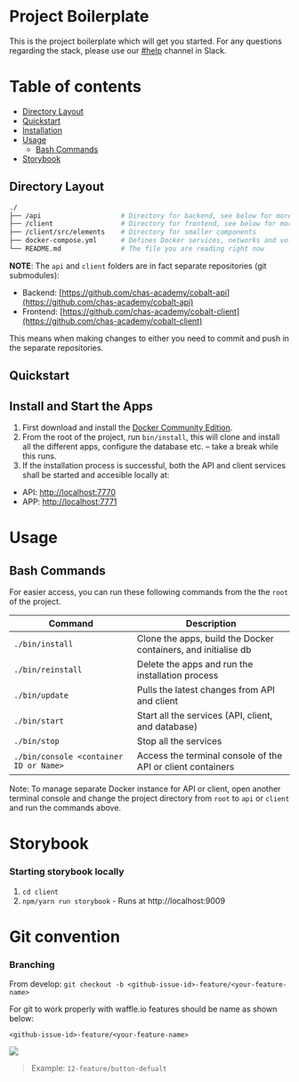 # Project Boilerplate

This is the project boilerplate which will get you started. For any questions regarding the stack, please use our [#help](https://chasacademy.slack.com/messages/C61J8A678/#help) channel in Slack.

# Table of contents

<!--ts-->

* [Directory Layout](#directory-layout)
* [Quickstart](#quickstart)
* [Installation](#installation)
* [Usage](#usage)
  * [Bash Commands](#bash-commands)
* [Storybook](#storybook)

<!--te-->

## Directory Layout

```bash
./
├── /api                    # Directory for backend, see below for more detail (created when running /bin/install)
├── /client                 # Directory for frontend, see below for more detail (created when running /bin/install)
├── /client/src/elements    # Directory for smaller components
├── docker-compose.yml      # Defines Docker services, networks and volumes, do not touch unless you know what you are doing
└── README.md               # The file you are reading right now
```

**NOTE**: The `api` and `client` folders are in fact separate repositories (git submodules):

* Backend: [https://github.com/chas-academy/cobalt-api](https://github.com/chas-academy/cobalt-api)
* Frontend: [https://github.com/chas-academy/cobalt-client](https://github.com/chas-academy/cobalt-client)

This means when making changes to either you need to commit and push in the separate repositories.

## Quickstart

## Install and Start the Apps

1.  First download and install the [Docker Community Edition](https://www.docker.com/community-edition).
2.  From the root of the project, run `bin/install`, this will clone and install all the different apps, configure the database etc. – take a break while this runs.
3.  If the installation process is successful, both the API and client services shall be started and accesible locally at:

* API: <http://localhost:7770>
* APP: <http://localhost:7771>

# Usage

## Bash Commands

For easier access, you can run these following commands from the the `root` of the project.

| Command                                | Description                                                    |
| -------------------------------------- | -------------------------------------------------------------- |
| `./bin/install`                        | Clone the apps, build the Docker containers, and initialise db |
| `./bin/reinstall`                      | Delete the apps and run the installation process               |
| `./bin/update`                         | Pulls the latest changes from API and client                   |
| `./bin/start`                          | Start all the services (API, client, and database)             |
| `./bin/stop`                           | Stop all the services                                          |
| `./bin/console <container ID or Name>` | Access the terminal console of the API or client containers    |

Note: To manage separate Docker instance for API or client,
open another terminal console and change the project directory from `root` to `api` or `client` and run the commands above.

<!-- ### Database

| Command                         | Description                                               |
| ------------------------------- | --------------------------------------------------------- |
| `./bin/pg/resetdb`              | Drop and re-initialise database                           |
| `./bin/pg/migrate`              | Run new schema migration                                  |
| `./bin/pg/migrateundo`          | Revert the recent schema migration                        |
| `./bin/pg/seed <seed file>`     | Run specific data seed file with or without .js extension |
| `./bin/pg/seedundo <seed file>` | Revert the seed of specific data seed file                |
| `./bin/pg/psql`                 | Access the database console                               |

Note: Used `./bin/pg/psql <database container ID or Name>` to access the database console.
To run the commands above for separate API Docker instance, simply change the project directory from `root` to `api`. -->

# Storybook

### Starting storybook locally

1.  `cd client`
2.  `npm/yarn run storybook` - Runs at http://localhost:9009

# Git convention

### Branching

From develop: `git checkout -b <github-issue-id>-feature/<your-feature-name>`

For git to work properly with waffle.io features should be name as shown below:

`<github-issue-id>-feature/<your-feature-name>`

<img src="http://piclair.com/data/1yogm.jpg" />

> Example: `12-feature/button-defualt`







<!-- # Gitflow

## Installation

##### OSX

`brew install git-flow-avh`

or

`port install git-flow-avh`

##### Linux

`apt-get install git-flow`

##### Windows

`wget -q -O - --no-check-certificate https://raw.github.com/petervanderdoes/gitflow-avh/develop/contrib/gitflow-installer.sh install stable | bash`

> You need wget and util-linux to install git-flow.
> Docs : <a href="https://github.com/petervanderdoes/gitflow-avh/wiki">click here</a>

## Usage - Gitflow

### Initialize

Start using git-flow by initializing it inside an existing git repository:

`git flow init`

You'll have to answer a few questions regarding the naming conventions for your branches.
It's recommended to use the default values.

## Features

#### Start new feature

Development of new features starting from the 'develop' branch.

Start developing a new feature with:

`git flow feature start <YOUR-FEATURE-NAME>`

This action creates a new feature branch based on 'develop' and switches to it

#### Finish up a feature

Finish the development of a feature. This action performs the following:

* Merges <YOUR-FEATURE> into 'develop'
* Removes the feature branch
* Switches back to 'develop'

`git flow feature finish <YOUR-FEATURE-NAME>`

#### Publish a feature

Publish a feature to the remote server so it can be used by other users.

`git flow feature publish <YOUR-FEATURE-NAME>`

#### Getting a published feature

Get a feature published by another user.

`git flow feature pull origin <YOUR-FEATURE-NAME>`

## Make a release

#### Starting a release

To start a release, use the git flow release command. It creates a release branch created from the 'develop' branch.

`git flow release start RELEASE [BASE]`

It's wise to publish the release branch after creating it to allow release commits by other developers. Do it similar to feature publishing with the command:

`git flow release publish RELEASE`

You can track the release with the follow command:

`git flow release track RELEASE`

#### Finishing up a release

Finishing a release is one of the big steps in git branching. It performs several actions:

* Merges the release branch back to 'master'
* Tags the release with its name
* Back-merges the release into 'develop'

`git flow release finish RELEASE`

Don't forget to push your tags with:

`git push --tags`

## Hotfixes

#### Starting a hotfix

Like the other git flow commands, a hotfix is started with

`git flow hotfix start VERSION [BASENAME]`

#### Finishing a hotfix

By finishing a hotfix it gets merged back into develop and master. Additionally the master merge is tagged with the hotfix version.

`git flow hotfix finish VERSION`

#### Commands

<img src="https://danielkummer.github.io/git-flow-cheatsheet/img/git-flow-commands.png" />

For more details about gitflow <a href="https://github.com/petervanderdoes/gitflow-avh/wiki/Installation">click here</a> -->
